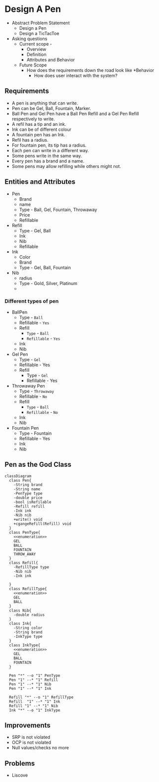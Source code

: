 # Design A Pen

* Abstract Problem Statement
  * Design a Pen
  * Design a TicTacToe
* Asking questions
  * Current scope -
    * Overview
    * Definition
    * Attributes and Behavior
  * Future Scope
    * How does the requirements down the road look like
  *Behavior
      * How does user interact with the system?

## Requirements

* A pen is anything that can write.
* Pen can be Gel, Ball, Fountain, Marker.
* Ball Pen and Gel Pen have a Ball Pen Refill and a Gel Pen Refill respectively to write.
* A refil has a tip and an ink.
* Ink can be of different colour
* A fountain pen has an Ink.
* Refil has a radius.
* For fountain pen, its tip has a radius.
* Each pen can write in a different way.
* Some pens write in the same way.
* Every pen has a brand and a name.
* Some pens may allow refilling while others might not.


## Entities and Attributes
* Pen
  * Brand
  * name
  * Type - Ball, Gel, Fountain, Throwaway
  * Price
  * Refillable
* Refill
  * Type - Gel, Ball
  * Ink
  * Nib
  * Refillable
* Ink
  * Color
  * Brand
  * Type - Gel, Ball, Fountain
* Nib
  * radius
  * Type - Gold, Silver, Platinum
  * 

### Different types of pen
* BallPen
  * Type - `Ball`
  * Refillable - `Yes`
  * Refill
    * `Type` - `Ball`
    * `Refillable` - `Yes`
  * Ink
  * Nib
* Gel Pen
  * Type - `Gel`
  * Refillable - Yes
  * Refill
    * Type - `Gel`
    * Refillable - Yes
* Throwaway Pen
  * Type - `Throwaway`
  * Refillable - `No`
  * Refill
    * `Type` - `Ball`
    * `Refillable` - `No`
  * Ink
  * Nib
* Fountain Pen
  * Type - Fountain
  * Refillable - Yes
  * Ink
  * Nib


## Pen as the God Class

```mermaid
classDiagram
  class Pen{
    -String brand
    -String name
    -PenType type
    -double price
    -bool isRefilable
    -Refill refill
    -Ink ink
    -Nib nib
    +write() void
    +cgangeRefill(Refill) void
  }
  class PenType{
    <<enumeration>>
    GEL
    BALL
    FOUNTAIN
    THROW_AWAY
  }
  class Refill{
    -RefillType type
    -Nib nib
    -Ink ink
    
  }
  class RefillType{
    <<enumeration>>
    GEL
    BALL
  }
  class Nib{
    -double radius
  }
  class Ink{
    -String color
    -String brand
    -InkType type
  }
  class InkType{
    <<enumeration>>
    GEL
    BALL
    FOUNTAIN
  }
  
  Pen "*" --o "1" PenType
  Pen "1" --* "1" Refill
  Pen "1" --* "1" Nib
  Pen "1" --* "1" Ink

  Refill "*" --o "1" RefillType
  Refill  "1" --* "1" Ink
  Refill "1" --* "1" Nib
  Ink "*" --o "1" InkType
```

## Improvements
* SRP is not violated
* OCP is not violated
* Null values/checks no more

## Problems
* Liscove